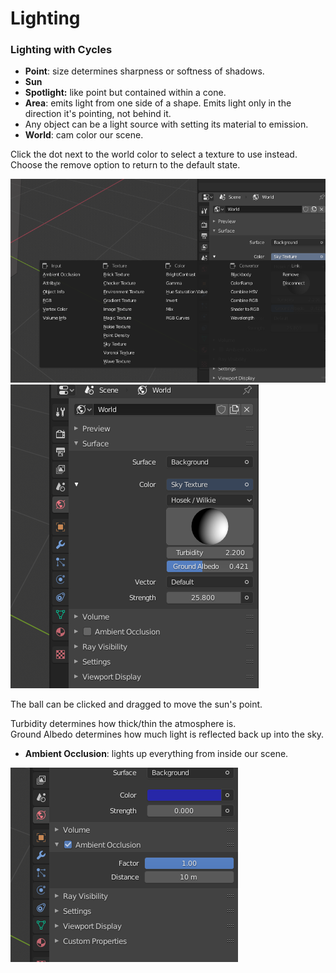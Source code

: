 # Lighting

### Lighting with Cycles

* **Point**: size determines sharpness or softness of shadows.
* **Sun**
* **Spotlight:** like point but contained within a cone.
* **Area**: emits light from one side of a shape. Emits light only in the direction it's pointing, not behind it.
* Any object can be a light source with setting its material to emission.
* **World**: cam color our scene.

Click the dot next to the world color to select a texture to use instead. Choose the remove option to return to the default state.

![](<../../.gitbook/assets/image (140) (1).png>)![](<../../.gitbook/assets/image (141) (1) (1) (1).png>)

The ball can be clicked and dragged to move the sun's point.

Turbidity determines how thick/thin the atmosphere is.\
Ground Albedo determines how much light is reflected back up into the sky.

* **Ambient Occlusion**: lights up everything from inside our scene.

![](<../../.gitbook/assets/image (139) (1) (1).png>)
